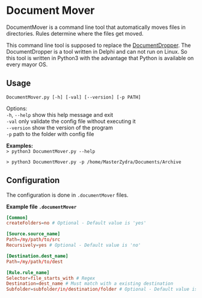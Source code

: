 # Document Mover
DocumentMover is a command line tool that automatically moves files in directories. Rules determine where the files get moved.

This command line tool is supposed to replace the [DocumentDropper](https://github.com/MasterZydra/DocumentDropper). The DocumentDropper is a tool written in Delphi and can not run on Linux. So this tool is written in Python3 with the advantage that Python is available on every mayor OS.

## Usage
`DocumentMover.py [-h] [-val] [--version] [-p PATH]`

Options:  
`-h`, `--help` show this help message and exit  
`-val` only validate the config file without executing it  
`--version` show the version of the program  
`-p` path to the folder with config file

**Examples:**  
`> python3 DocumentMover.py --help`

`> python3 DocumentMover.py -p /home/MasterZydra/Documents/Archive`

## Configuration
The configuration is done in `.documentMover` files.

**Example file `.documentMover`**
```TOML
[Common]
createFolders=no # Optional - Default value is 'yes'

[Source.source_name]
Path=/my/path/to/src
Recursively=yes # Optional - Default value is 'no'

[Destination.dest_name]
Path=/my/path/to/dest

[Rule.rule_name]
Selector=file_starts_with # Regex
Destination=dest_name # Must match with a existing destination
Subfolder=subfolder/in/destination/folder # Optional - Default value is ''
```